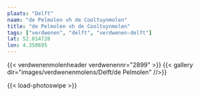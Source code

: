 ```yaml
---
plaats: "Delft"
naam: "de Pelmolen vh de Cooltuynmolen"
title: "de Pelmolen vh de Cooltuynmolen"
tags: ["verdwenen", "delft", "verdwenen-delft"]
lat: 52.014728
lon: 4.350695
---
```

{{< verdwenenmolenheader verdwenennr="2899" >}}
{{< gallery dir="images/verdwenenmolens/Delft/de Pelmolen" //>}}

{{< load-photoswipe >}}